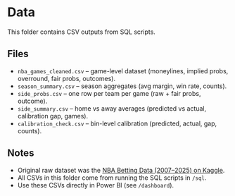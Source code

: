 # Data
This folder contains CSV outputs from SQL scripts.

## Files
- `nba_games_cleaned.csv` – game-level dataset (moneylines, implied probs, overround, fair probs, outcomes).  
- `season_summary.csv` – season aggregates (avg margin, win rate, counts).  
- `side_probs.csv` – one row per team per game (raw + fair probs, outcome).  
- `side_summary.csv` – home vs away averages (predicted vs actual, calibration gap, games).  
- `calibration_check.csv` – bin-level calibration (predicted, actual, gap, counts).

## Notes
- Original raw dataset was the [NBA Betting Data (2007–2025) on Kaggle](https://www.kaggle.com/).  
- All CSVs in this folder come from running the SQL scripts in `/sql`.  
- Use these CSVs directly in Power BI (see `/dashboard`).  
